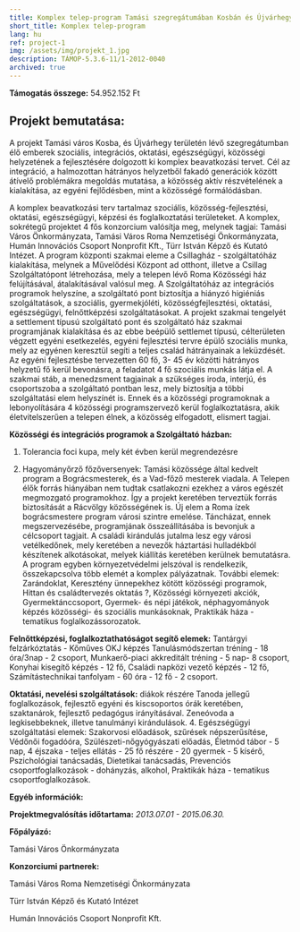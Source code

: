 ```yaml
---
title: Komplex telep-program Tamási szegregátumában Kosbán és Újvárhegyen
short_title: Komplex telep-program
lang: hu
ref: project-1
img: /assets/img/projekt_1.jpg
description: TÁMOP-5.3.6-11/1-2012-0040
archived: true
---
```


__Támogatás összege:__ 54.952.152 Ft

## Projekt bemutatása:

A projekt Tamási város Kosba, és Újvárhegy területén lévő szegregátumban élő emberek szociális, integrációs, oktatási, egészségügyi, közösségi helyzetének a fejlesztésére dolgozott ki komplex beavatkozási tervet. Cél az integráció, a halmozottan hátrányos helyzetből fakadó generációk között átívelő problémákra megoldás mutatása, a közösség aktív részvételének a kialakítása, az egyéni fejlődésben, mint a közösségé formálódásban.

A komplex beavatkozási terv tartalmaz szociális, közösség-fejlesztési, oktatási, egészségügyi, képzési és foglalkoztatási területeket. A komplex, sokrétegű projektet 4 fős konzorcium valósítja meg, melynek tagjai: Tamási Város Önkormányzata, Tamási Város Roma Nemzetiségi Önkormányzata, Humán Innovációs Csoport Nonprofit Kft., Türr István Képző és Kutató Intézet. A program központi szakmai eleme a Csillagház - szolgáltatóház kialakítása, melynek a Művelődési Központ ad otthont, illetve a Csillag Szolgáltatópont létrehozása, mely a telepen lévő Roma Közösségi ház felújításával, átalakításával valósul meg. A Szolgáltatóház az integrációs programok helyszíne, a szolgáltató pont biztosítja a hiányzó higiéniás szolgáltatások, a szociális, gyermekjóléti, közösségfejlesztési, oktatási, egészségügyi, felnőttképzési szolgáltatásokat. A projekt szakmai tengelyét a settlement típusú szolgáltató pont és szolgáltató ház szakmai programjának kialakítása és az ebbe beépülő settlemet típusú, célterületen végzett egyéni esetkezelés, egyéni fejlesztési tervre épülő szociális munka, mely az egyénen keresztül segíti a teljes család hátrányainak a leküzdését. Az egyéni fejlesztésbe tervezetten 60 fő, 3- 45 év közötti hátrányos helyzetű fő kerül bevonásra, a feladatot 4 fő szociális munkás látja el. A szakmai stáb, a menedzsment tagjainak a szükséges iroda, interjú, és csoportszoba a szolgáltató pontban lesz, mely biztosítja a többi szolgáltatási elem helyszínét is. Ennek és a közösségi programoknak a lebonyolítására 4 közösségi programszervező kerül foglalkoztatásra, akik életvitelszerűen a telepen élnek, a közösség elfogadott, elismert tagjai.

__Közösségi és integrációs programok a Szolgáltató házban:__
1. Tolerancia foci kupa, mely két évben kerül megrendezésre

2. Hagyományőrző főzőversenyek: Tamási közössége által kedvelt program a Bográcsmesterek, és a Vad-főző mesterek viadala. A Telepen élők forrás hiányában nem tudtak csatlakozni ezekhez a város egészét megmozgató programokhoz. Így a projekt keretében terveztük forrás biztosítását a Rácvölgy közösségének is. Új elem a Roma ízek bográcsmestere program városi szintre emelése. Táncházat, ennek megszervezésébe, programjának összeállításába is bevonjuk a célcsoport tagjait. A családi kirándulás jutalma lesz egy városi vetélkedőnek, mely keretében a nevezők háztartási hulladékból készítenek alkotásokat, melyek kiállítás keretében kerülnek bemutatásra. A program egyben környezetvédelmi jelszóval is rendelkezik, összekapcsolva több elemét a komplex pályázatnak. További elemek: Zarándoklat, Keresztény ünnepekhez kötött közösségi programok, Hittan és családtervezés oktatás ?, Közösségi környezeti akciók, Gyermektánccsoport, Gyermek- és népi játékok, néphagyományok képzés közösségi- és szociális munkásoknak, Praktikák háza - tematikus foglalkozássorozatok.

__Felnőttképzési, foglalkoztathatóságot segítő elemek:__ Tantárgyi felzárkóztatás - Kőműves OKJ képzés Tanulásmódszertan tréning - 18 óra/3nap - 2 csoport, Munkaerő-piaci akkreditált tréning - 5 nap- 8 csoport, Konyhai kisegítő képzés - 12 fő, Családi napközi vezető képzés - 12 fő, Számítástechnikai tanfolyam - 60 óra - 12 fő - 2 csoport.

__Oktatási, nevelési szolgáltatások:__ diákok részére Tanoda jellegű foglalkozások, fejlesztő egyéni és kiscsoportos órák keretében, szaktanárok, fejlesztő pedagógus irányításával. Zeneóvoda a legkisebbeknek, illetve tanulmányi kirándulások. 4. Egészségügyi szolgáltatási elemek: Szakorvosi előadások, szűrések népszerűsítése, Védőnői fogadóóra, Szülészeti-nőgyógyászati előadás, Életmód tábor - 5 nap, 4 éjszaka - teljes ellátás - 25 fő részére - 20 gyermek - 5 kísérő, Pszichológiai tanácsadás, Dietetikai tanácsadás, Prevenciós csoportfoglalkozások - dohányzás, alkohol, Praktikák háza - tematikus csoportfoglalkozások.

__Egyéb információk:__

__Projektmegvalósítás időtartama:__ _2013.07.01 - 2015.06.30._

__Főpályázó:__

Tamási Város Önkormányzata

__Konzorciumi partnerek:__

Tamási Város Roma Nemzetiségi Önkormányzata

Türr István Képző és Kutató Intézet

Humán Innovációs Csoport Nonprofit Kft.
